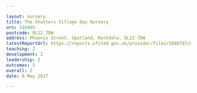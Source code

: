 ```yaml
---

layout: nursery
title: The Shutters Village Day Nursery
urn: 316465
postcode: OL12 7DW
address: Phoenix Street, Spotland, Rochdale, OL12 7DW
latestReportUrl: https://reports.ofsted.gov.uk/provider/files/2688787/urn/316465.pdf
teaching: 2
development: 2
leadership: 2
outcomes: 2
overall: 2
date: 8 May 2017

---
```

